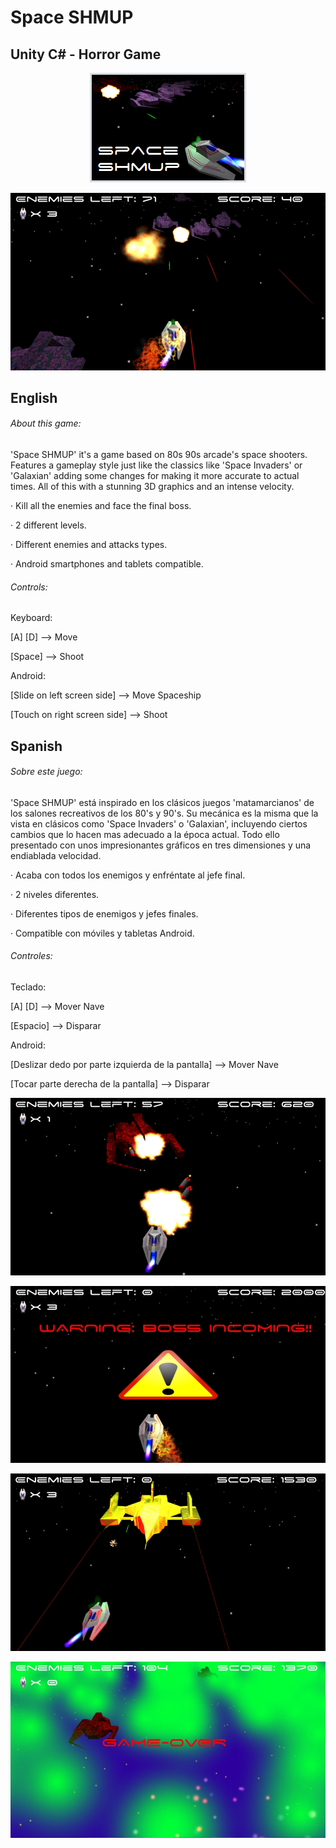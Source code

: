 # Space SHMUP
## Unity C# - Horror Game

<p align="center">
  <img src="https://raw.githubusercontent.com/Nacho-Lopez-Guerrero/Space-SHMUP/main/Screenshots/SHUMP_Title.png?raw=true"/>
</p>

![Alt text](/Screenshots/SHUMP_1.jpg?raw=true )

## English
###### About this game:

'Space SHMUP' it's a game based on 80s 90s arcade's space shooters. Features a gameplay style just like the classics like 'Space Invaders' or 'Galaxian' adding some changes for making it more accurate to actual times. All of this with a stunning 3D graphics and an intense velocity.

· Kill all the enemies and face the final boss.

· 2 different levels.

· Different enemies and attacks types.

· Android smartphones and tablets compatible.

 ###### Controls:

Keyboard:

[A] [D] --> Move

[Space] --> Shoot


Android:

[Slide on left screen side] --> Move Spaceship

[Touch on right screen side] --> Shoot

## Spanish
###### Sobre este juego:

'Space SHMUP' está inspirado en los clásicos juegos 'matamarcianos' de los salones recreativos de los 80's y 90's. Su mecánica es la misma que la vista en clásicos como 'Space Invaders' o 'Galaxian', incluyendo ciertos cambios que lo hacen mas adecuado a la época actual. Todo ello presentado con unos impresionantes gráficos en tres dimensiones y una endiablada velocidad.

· Acaba con todos los enemigos y enfréntate al jefe final.

· 2 niveles diferentes.

· Diferentes tipos de enemigos y jefes finales.

· Compatible con móviles y tabletas Android.

 ###### Controles:

Teclado:

[A] [D] --> Mover Nave

[Espacio] --> Disparar


Android:

[Deslizar dedo por parte izquierda de la pantalla] --> Mover Nave

[Tocar parte derecha de la pantalla] --> Disparar


![Alt text](/Screenshots/SHUMP_2.jpg?raw=true )

![Alt text](/Screenshots/SHUMP_3.jpg?raw=true )

![Alt text](/Screenshots/SHUMP_4.jpg?raw=true )

![Alt text](/Screenshots/SHUMP_5.jpg?raw=true )